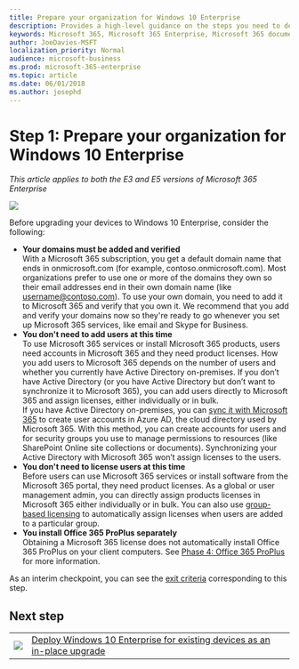 ```yaml
---
title: Prepare your organization for Windows 10 Enterprise
description: Provides a high-level guidance on the steps you need to deploy Windows 10 Enterprise on PCs as part of Microsoft 365 Enterprise.
keywords: Microsoft 365, Microsoft 365 Enterprise, Microsoft 365 documentation, Windows 10 Enterprise, deployment
author: JoeDavies-MSFT
localization_priority: Normal
audience: microsoft-business
ms.prod: microsoft-365-enterprise
ms.topic: article
ms.date: 06/01/2018
ms.author: josephd
---
```


# Step 1: Prepare your organization for Windows 10 Enterprise

*This article applies to both the E3 and E5 versions of Microsoft 365 Enterprise*

![](./media/deploy-foundation-infrastructure/win10enterprise_icon-small.png)

Before upgrading your devices to Windows 10 Enterprise, consider the following:

- **Your domains must be added and verified** <br>
  With a Microsoft 365 subscription, you get a default domain name that ends in onmicrosoft.com (for example, contoso.onmicrosoft.com). Most organizations prefer to use one or more of the domains they own so their email addresses end in their own domain name (like username@contoso.com). To use your own domain, you need to add it to Microsoft 365 and verify that you own it. We recommend that you add and verify your domains now so they're ready to go whenever you set up Microsoft 365 services, like email and Skype for Business.
- **You don't need to add users at this time** <br>
  To use Microsoft 365 services or install Microsoft 365 products, users need accounts in Microsoft 365 and they need product licenses. How you add users to Microsoft 365 depends on the number of users and whether you currently have Active Directory on-premises. If you don’t have Active Directory (or you have Active Directory but don’t want to synchronize it to Microsoft 365), you can add users directly to Microsoft 365 and assign licenses, either individually or in bulk. <br>
  If you have Active Directory on-premises, you can [sync it with Microsoft 365](identity-azure-ad-connect-health.md) to create user accounts in Azure AD, the cloud directory used by Microsoft 365. With this method, you can create accounts for users and for security groups you use to manage permissions to resources (like SharePoint Online site collections or documents). Synchronizing your Active Directory with Microsoft 365 won’t assign licenses to the users.
- **You don't need to license users at this time** <br>
  Before users can use Microsoft 365 services or install software from the Microsoft 365 portal, they need product licenses. As a global or user management admin, you can directly assign products licenses in Microsoft 365 either individually or in bulk. You can also use [group-based licensing](identity-group-based-licensing.md) to automatically assign licenses when users are added to a particular group. 
- **You install Office 365 ProPlus separately** <br>
  Obtaining a Microsoft 365 license does not automatically install Office 365 ProPlus on your client computers. See [Phase 4: Office 365 ProPlus](office365proplus-infrastructure.md) for more information. 

As an interim checkpoint, you can see the [exit criteria](windows10-exit-criteria.md#crit-windows10-step1) corresponding to this step.

## Next step

|||
|:-------|:-----|
|![](./media/stepnumbers/Step2.png)| [Deploy Windows 10 Enterprise for existing devices as an in-place upgrade](windows10-deploy-inplaceupgrade.md) |






